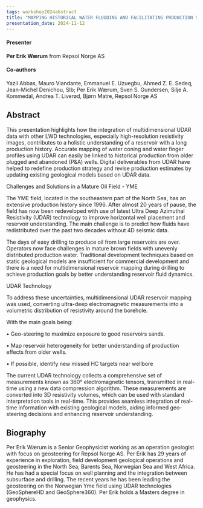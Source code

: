 ```yaml
---
tags: workshop2024abstract
title: "MAPPING HISTORICAL WATER FLOODING AND FACILITATING PRODUCTION STRATEGY WITH THE USE OF NEW RESERVOIR MAPPING-WHILE-DRILLING SYSTEMS: A CASE STUDY FROM OFFSHORE NORWAY  (Per Erik Wærum, Repsol Norge AS)"
presentation_date: 2024-11-12
---
```

#### Presenter
**Per Erik Wærum** from Repsol Norge AS
#### Co-authors
Yazil Abbas, Mauro Viandante, Emmanuel E. Uzuegbu, Ahmed Z. E. Sedeq, Jean-Michel Denichou, Slb; Per Erik Wærum, Sven S. Gundersen, Silje A. Kommedal, Andrea T. Liverød, Bjørn Matre, Repsol Norge AS  
## Abstract
This presentation highlights how the integration of multidimensional UDAR data with other LWD technologies, especially high-resolution resistivity images, contributes to a holistic understanding of a reservoir with a long production history. Accurate mapping of water coning and water finger profiles using UDAR can easily be linked to historical production from older plugged and abandoned (P&A) wells. Digital deliverables from UDAR have helped to redefine production strategy and revise production estimates by updating existing geological models based on UDAR data. 



Challenges and Solutions in a Mature Oil Field - YME 

The YME field, located in the southeastern part of the North Sea, has an extensive production history since 1996. After almost 20 years of pause, the field has now been redeveloped with use of latest Ultra Deep Azimuthal Resistivity (UDAR) technology to improve horizontal well placement and reservoir understanding. The main challenge is to predict how fluids have redistributed over the past two decades without 4D seismic data.

The days of easy drilling to produce oil from large reservoirs are over. Operators now face challenges in mature brown fields with unevenly distributed production water. Traditional development techniques based on static geological models are insufficient for commercial development and there is a need for multidimensional reservoir mapping during drilling to achieve production goals by better understanding reservoir fluid dynamics.



UDAR Technology

To address these uncertainties, multidimensional UDAR reservoir mapping was used, converting ultra-deep electromagnetic measurements into a volumetric distribution of resistivity around the borehole. 

With the main goals being:

•	Geo-steering to maximize exposure to good reservoirs sands.

•	Map reservoir heterogeneity for better understanding of production effects from older wells.

•	If possible, identify new missed HC targets near wellbore



The current UDAR technology collects a comprehensive set of measurements known as 360° electromagnetic tensors, transmitted in real-time using a new data compression algorithm. These measurements are converted into 3D resistivity volumes, which can be used with standard interpretation tools in real-time. This provides seamless integration of real-time information with existing geological models, aiding informed geo-steering decisions and enhancing reservoir understanding.


## Biography
Per Erik Wærum is a Senior Geophysicist working as an operation geologist with focus on geosteering for Repsol Norge AS. Per Erik has 29 years of experience in exploration, field development geological operations and geosteering in the North Sea, Barents Sea, Norwegian Sea and West Africa. He has had a special focus on well planning and the integration between subsurface and drilling. The recent years he has been leading the geosteering on the Norwegian Yme field using UDAR technologies (GeoSphereHD and GeoSphere360). Per Erik holds a Masters degree in geophysics.   